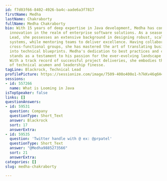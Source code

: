 ```yaml
---
id: f7d03f66-8402-4926-ba4c-aade6a3f7817
firstName: Medha
lastName: Chakraborty
fullName: Medha Chakraborty
bio: With 15 years of deep expertise in Java development, Medha has consistently driven
  innovation in the realm of enterprise software solutions. As a seasoned Technical
  Lead, she possesses an extensive background in designing robust, scalable, and efficient
  systems, while mentoring teams to deliver excellence. Having collaborated with diverse
  cross-functional groups, she has mastered the art of translating business requirements
  into technical blueprints. Medha's dedication to best practices and continuous learning
  stands as a testament to his passion for the ever-evolving landscape of technology.
  With a track record of successful project deliveries, she embodies the perfect fusion
  of technical acumen and leadership finesse.
tagLine: Blackrock, Technical Lead
profilePicture: https://sessionize.com/image/7509-400o400o1-h7kKv46q6H4TtXyoMrSb2h.jfif
sessions:
- id: 557266
  name: What is Looming in Java
isTopSpeaker: false
links: []
questionAnswers:
- id: 59531
  question: Company
  questionType: Short_Text
  answer: Blackrock
  sort: 17
  answerExtra: 
- id: 59535
  question: 'Twitter handle with @ ex: @prpatel'
  questionType: Short_Text
  answer: "@Medha9885273566"
  sort: 21
  answerExtra: 
categories: []
slug: medha-chakraborty

---
```

